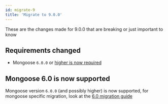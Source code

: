 ```yaml
---
id: migrate-9
title: 'Migrate to 9.0.0'
---
```


These are the changes made for 9.0.0 that are breaking or just important to know

## Requirements changed

- Mongoose `6.0.0` or [higher is now required](#mongoose-60-is-now-supported)

## Mongoose 6.0 is now supported

<!--TODO: update migration guide URL when mongoose 6.0 is released-->

Mongoose version `6.0.0` (and possibly higher) is now supported, for mongoose specific migration, look at the [6.0 migration guide](https://github.com/Automattic/mongoose/blob/6.0/migrating_to_6.md)

